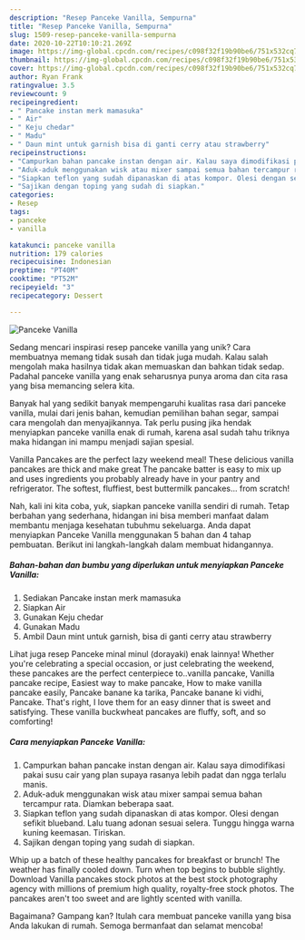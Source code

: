 ```yaml
---
description: "Resep Panceke Vanilla, Sempurna"
title: "Resep Panceke Vanilla, Sempurna"
slug: 1509-resep-panceke-vanilla-sempurna
date: 2020-10-22T10:10:21.269Z
image: https://img-global.cpcdn.com/recipes/c098f32f19b90be6/751x532cq70/panceke-vanilla-foto-resep-utama.jpg
thumbnail: https://img-global.cpcdn.com/recipes/c098f32f19b90be6/751x532cq70/panceke-vanilla-foto-resep-utama.jpg
cover: https://img-global.cpcdn.com/recipes/c098f32f19b90be6/751x532cq70/panceke-vanilla-foto-resep-utama.jpg
author: Ryan Frank
ratingvalue: 3.5
reviewcount: 9
recipeingredient:
- " Pancake instan merk mamasuka"
- " Air"
- " Keju chedar"
- " Madu"
- " Daun mint untuk garnish bisa di ganti cerry atau strawberry"
recipeinstructions:
- "Campurkan bahan pancake instan dengan air. Kalau saya dimodifikasi pakai susu cair yang plan supaya rasanya lebih padat dan ngga terlalu manis."
- "Aduk-aduk menggunakan wisk atau mixer sampai semua bahan tercampur rata. Diamkan beberapa saat."
- "Siapkan teflon yang sudah dipanaskan di atas kompor. Olesi dengan sefikit blueband. Lalu tuang adonan sesuai selera. Tunggu hingga warna kuning keemasan. Tiriskan."
- "Sajikan dengan toping yang sudah di siapkan."
categories:
- Resep
tags:
- panceke
- vanilla

katakunci: panceke vanilla 
nutrition: 179 calories
recipecuisine: Indonesian
preptime: "PT40M"
cooktime: "PT52M"
recipeyield: "3"
recipecategory: Dessert

---
```



![Panceke Vanilla](https://img-global.cpcdn.com/recipes/c098f32f19b90be6/751x532cq70/panceke-vanilla-foto-resep-utama.jpg)

Sedang mencari inspirasi resep panceke vanilla yang unik? Cara membuatnya memang tidak susah dan tidak juga mudah. Kalau salah mengolah maka hasilnya tidak akan memuaskan dan bahkan tidak sedap. Padahal panceke vanilla yang enak seharusnya punya aroma dan cita rasa yang bisa memancing selera kita.

Banyak hal yang sedikit banyak mempengaruhi kualitas rasa dari panceke vanilla, mulai dari jenis bahan, kemudian pemilihan bahan segar, sampai cara mengolah dan menyajikannya. Tak perlu pusing jika hendak menyiapkan panceke vanilla enak di rumah, karena asal sudah tahu triknya maka hidangan ini mampu menjadi sajian spesial.

Vanilla Pancakes are the perfect lazy weekend meal! These delicious vanilla pancakes are thick and make great The pancake batter is easy to mix up and uses ingredients you probably already have in your pantry and refrigerator. The softest, fluffiest, best buttermilk pancakes… from scratch!


Nah, kali ini kita coba, yuk, siapkan panceke vanilla sendiri di rumah. Tetap berbahan yang sederhana, hidangan ini bisa memberi manfaat dalam membantu menjaga kesehatan tubuhmu sekeluarga. Anda dapat menyiapkan Panceke Vanilla menggunakan 5 bahan dan 4 tahap pembuatan. Berikut ini langkah-langkah dalam membuat hidangannya.

<!--inarticleads1-->

##### Bahan-bahan dan bumbu yang diperlukan untuk menyiapkan Panceke Vanilla:

1. Sediakan  Pancake instan merk mamasuka
1. Siapkan  Air
1. Gunakan  Keju chedar
1. Gunakan  Madu
1. Ambil  Daun mint untuk garnish, bisa di ganti cerry atau strawberry


Lihat juga resep Panceke minal minul (dorayaki) enak lainnya! Whether you&#39;re celebrating a special occasion, or just celebrating the weekend, these pancakes are the perfect centerpiece to..vanilla pancake, Vanilla pancake recipe, Easiest way to make pancake, How to make vanilla pancake easily, Pancake banane ka tarika, Pancake banane ki vidhi, Pancake. That&#39;s right, I love them for an easy dinner that is sweet and satisfying. These vanilla buckwheat pancakes are fluffy, soft, and so comforting! 

<!--inarticleads2-->

##### Cara menyiapkan Panceke Vanilla:

1. Campurkan bahan pancake instan dengan air. Kalau saya dimodifikasi pakai susu cair yang plan supaya rasanya lebih padat dan ngga terlalu manis.
1. Aduk-aduk menggunakan wisk atau mixer sampai semua bahan tercampur rata. Diamkan beberapa saat.
1. Siapkan teflon yang sudah dipanaskan di atas kompor. Olesi dengan sefikit blueband. Lalu tuang adonan sesuai selera. Tunggu hingga warna kuning keemasan. Tiriskan.
1. Sajikan dengan toping yang sudah di siapkan.


Whip up a batch of these healthy pancakes for breakfast or brunch! The weather has finally cooled down. Turn when top begins to bubble slightly. Download Vanilla pancakes stock photos at the best stock photography agency with millions of premium high quality, royalty-free stock photos. The pancakes aren&#39;t too sweet and are lightly scented with vanilla. 

Bagaimana? Gampang kan? Itulah cara membuat panceke vanilla yang bisa Anda lakukan di rumah. Semoga bermanfaat dan selamat mencoba!
